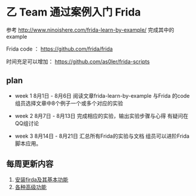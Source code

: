 # 乙 Team    通过案例入门 Frida

参考 http://www.ninoishere.com/frida-learn-by-example/ 
完成其中的example

Frida code ：
https://github.com/frida/frida

时间充足可以增加：
https://github.com/as0ler/frida-scripts

## plan

* week 1 8月1日 - 8月6日 阅读文章frida-learn-by-example 与Frida 的code 组员选择文章中8个例子一个或多个对应的实验

* week 2 8月7日 - 8月13日  完成相应的实验，输出实验步骤与心得 有疑问在QQ组讨论

* week 3 8月14日 - 8月21日  汇总所有Frida的实验与文档 组员可以进阶Frida 脚本应用。

## 每周更新内容

1. [安装firda及其基本功能](paper)
2. [各种高级功能](fridaOnAndroid)
